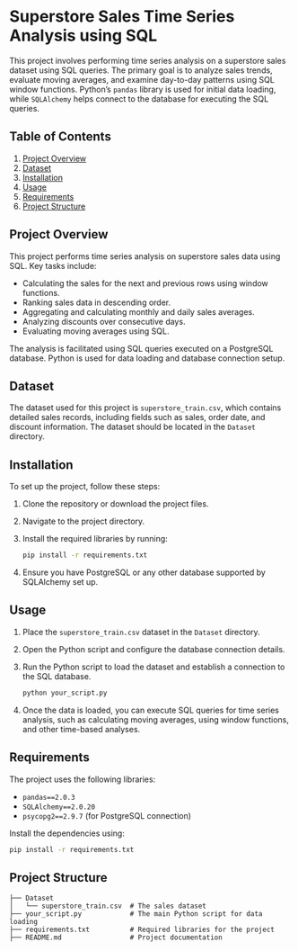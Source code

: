 # Superstore Sales Time Series Analysis using SQL

This project involves performing time series analysis on a superstore sales dataset using SQL queries. The primary goal is to analyze sales trends, evaluate moving averages, and examine day-to-day patterns using SQL window functions. Python’s `pandas` library is used for initial data loading, while `SQLAlchemy` helps connect to the database for executing the SQL queries.

## Table of Contents
1. [Project Overview](#project-overview)
2. [Dataset](#dataset)
3. [Installation](#installation)
4. [Usage](#usage)
5. [Requirements](#requirements)
6. [Project Structure](#project-structure)

## Project Overview
This project performs time series analysis on superstore sales data using SQL. Key tasks include:

- Calculating the sales for the next and previous rows using window functions.
- Ranking sales data in descending order.
- Aggregating and calculating monthly and daily sales averages.
- Analyzing discounts over consecutive days.
- Evaluating moving averages using SQL.

The analysis is facilitated using SQL queries executed on a PostgreSQL database. Python is used for data loading and database connection setup.

## Dataset
The dataset used for this project is `superstore_train.csv`, which contains detailed sales records, including fields such as sales, order date, and discount information. The dataset should be located in the `Dataset` directory.

## Installation
To set up the project, follow these steps:

1. Clone the repository or download the project files.
2. Navigate to the project directory.
3. Install the required libraries by running:

    ```bash
    pip install -r requirements.txt
    ```

4. Ensure you have PostgreSQL or any other database supported by SQLAlchemy set up.

## Usage
1. Place the `superstore_train.csv` dataset in the `Dataset` directory.
2. Open the Python script and configure the database connection details.
3. Run the Python script to load the dataset and establish a connection to the SQL database.

    ```bash
    python your_script.py
    ```

4. Once the data is loaded, you can execute SQL queries for time series analysis, such as calculating moving averages, using window functions, and other time-based analyses.

## Requirements

The project uses the following libraries:

- `pandas==2.0.3`
- `SQLAlchemy==2.0.20`
- `psycopg2==2.9.7` (for PostgreSQL connection)

Install the dependencies using:

```bash
pip install -r requirements.txt
```

## Project Structure

```plaintext
├── Dataset
│   └── superstore_train.csv  # The sales dataset
├── your_script.py            # The main Python script for data loading
├── requirements.txt          # Required libraries for the project
├── README.md                 # Project documentation





